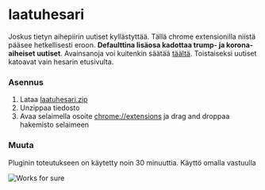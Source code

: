 # laatuhesari

Joskus tietyn aihepiirin uutiset kyllästyttää. Tällä chrome extensionilla niistä pääsee hetkellisesti eroon. **Defaulttina lisäosa kadottaa trump- ja korona-aiheiset uutiset**. Avainsanoja voi kuitenkin säätää [täältä](https://github.com/lalnuo/laatuhesari/blob/master/index.js#L3). Toistaiseksi uutiset katoavat vain hesarin etusivulta.

### Asennus

1. Lataa [laatuhesari.zip](https://github.com/lalnuo/laatuhesari/releases/download/0.01/laatuhesari.zip)
2. Unzippaa tiedosto
3. Avaa selaimella osoite [chrome://extensions](chrome://extensions) ja drag and droppaa hakemisto selaimeen


### Muuta

Pluginin toteutukseen on käytetty noin 30 minuuttia. Käyttö omalla vastuulla

![Works for sure](https://blog.codinghorror.com/content/images/uploads/2007/03/6a0120a85dcdae970b0128776ff992970c-pi.png)
